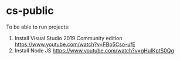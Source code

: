 # cs-public
To be able to run projects:
1. Install Visual Studio 2019 Community edition https://www.youtube.com/watch?v=FBo5Cso-ufE
2. Install Node JS https://www.youtube.com/watch?v=gHuIKptS0Qg
